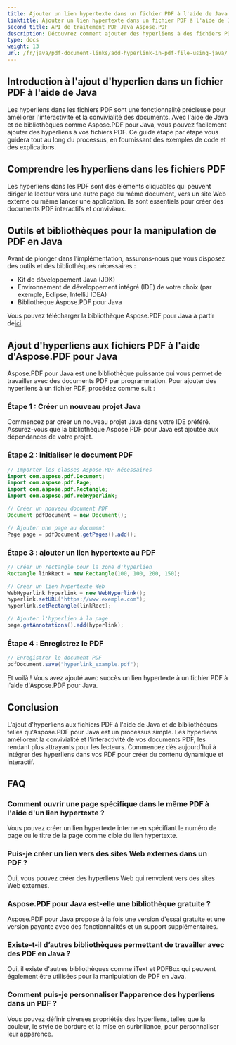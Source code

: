 ```yaml
---
title: Ajouter un lien hypertexte dans un fichier PDF à l'aide de Java
linktitle: Ajouter un lien hypertexte dans un fichier PDF à l'aide de Java
second_title: API de traitement PDF Java Aspose.PDF
description: Découvrez comment ajouter des hyperliens à des fichiers PDF à l'aide de Java, avec des instructions étape par étape et du code source. Améliorez vos documents PDF grâce à l'interactivité.
type: docs
weight: 13
url: /fr/java/pdf-document-links/add-hyperlink-in-pdf-file-using-java/
---
```


## Introduction à l'ajout d'hyperlien dans un fichier PDF à l'aide de Java

Les hyperliens dans les fichiers PDF sont une fonctionnalité précieuse pour améliorer l'interactivité et la convivialité des documents. Avec l'aide de Java et de bibliothèques comme Aspose.PDF pour Java, vous pouvez facilement ajouter des hyperliens à vos fichiers PDF. Ce guide étape par étape vous guidera tout au long du processus, en fournissant des exemples de code et des explications.

## Comprendre les hyperliens dans les fichiers PDF

Les hyperliens dans les PDF sont des éléments cliquables qui peuvent diriger le lecteur vers une autre page du même document, vers un site Web externe ou même lancer une application. Ils sont essentiels pour créer des documents PDF interactifs et conviviaux.

## Outils et bibliothèques pour la manipulation de PDF en Java

Avant de plonger dans l’implémentation, assurons-nous que vous disposez des outils et des bibliothèques nécessaires :

- Kit de développement Java (JDK)
- Environnement de développement intégré (IDE) de votre choix (par exemple, Eclipse, IntelliJ IDEA)
- Bibliothèque Aspose.PDF pour Java

 Vous pouvez télécharger la bibliothèque Aspose.PDF pour Java à partir de[ici](https://releases.aspose.com/pdf/java/).

## Ajout d'hyperliens aux fichiers PDF à l'aide d'Aspose.PDF pour Java

Aspose.PDF pour Java est une bibliothèque puissante qui vous permet de travailler avec des documents PDF par programmation. Pour ajouter des hyperliens à un fichier PDF, procédez comme suit :

### Étape 1 : Créer un nouveau projet Java

Commencez par créer un nouveau projet Java dans votre IDE préféré. Assurez-vous que la bibliothèque Aspose.PDF pour Java est ajoutée aux dépendances de votre projet.

### Étape 2 : Initialiser le document PDF

```java
// Importer les classes Aspose.PDF nécessaires
import com.aspose.pdf.Document;
import com.aspose.pdf.Page;
import com.aspose.pdf.Rectangle;
import com.aspose.pdf.WebHyperlink;

// Créer un nouveau document PDF
Document pdfDocument = new Document();

// Ajouter une page au document
Page page = pdfDocument.getPages().add();
```

### Étape 3 : ajouter un lien hypertexte au PDF

```java
// Créer un rectangle pour la zone d'hyperlien
Rectangle linkRect = new Rectangle(100, 100, 200, 150);

// Créer un lien hypertexte Web
WebHyperlink hyperlink = new WebHyperlink();
hyperlink.setURL("https://www.exemple.com");
hyperlink.setRectangle(linkRect);

// Ajouter l'hyperlien à la page
page.getAnnotations().add(hyperlink);
```

### Étape 4 : Enregistrez le PDF

```java
// Enregistrer le document PDF
pdfDocument.save("hyperlink_example.pdf");
```

Et voilà ! Vous avez ajouté avec succès un lien hypertexte à un fichier PDF à l'aide d'Aspose.PDF pour Java.

## Conclusion

L'ajout d'hyperliens aux fichiers PDF à l'aide de Java et de bibliothèques telles qu'Aspose.PDF pour Java est un processus simple. Les hyperliens améliorent la convivialité et l'interactivité de vos documents PDF, les rendant plus attrayants pour les lecteurs. Commencez dès aujourd'hui à intégrer des hyperliens dans vos PDF pour créer du contenu dynamique et interactif.

## FAQ

### Comment ouvrir une page spécifique dans le même PDF à l'aide d'un lien hypertexte ?

Vous pouvez créer un lien hypertexte interne en spécifiant le numéro de page ou le titre de la page comme cible du lien hypertexte.

### Puis-je créer un lien vers des sites Web externes dans un PDF ?

Oui, vous pouvez créer des hyperliens Web qui renvoient vers des sites Web externes.

### Aspose.PDF pour Java est-elle une bibliothèque gratuite ?

Aspose.PDF pour Java propose à la fois une version d'essai gratuite et une version payante avec des fonctionnalités et un support supplémentaires.

### Existe-t-il d’autres bibliothèques permettant de travailler avec des PDF en Java ?

Oui, il existe d'autres bibliothèques comme iText et PDFBox qui peuvent également être utilisées pour la manipulation de PDF en Java.

### Comment puis-je personnaliser l'apparence des hyperliens dans un PDF ?

Vous pouvez définir diverses propriétés des hyperliens, telles que la couleur, le style de bordure et la mise en surbrillance, pour personnaliser leur apparence.